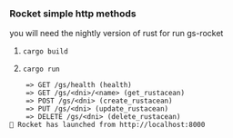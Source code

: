### Rocket simple http methods


you will need the nightly version of rust for run gs-rocket

1. ```cargo build```

2. ```cargo run```

```
    => GET /gs/health (health)
    => GET /gs/<dni>/<name> (get_rustacean)
    => POST /gs/<dni> (create_rustacean)
    => PUT /gs/<dni> (update_rustacean)
    => DELETE /gs/<dni> (delete_rustacean)
🚀 Rocket has launched from http://localhost:8000

```
